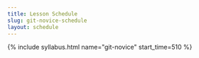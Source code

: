 ```yaml
---
title: Lesson Schedule
slug: git-novice-schedule
layout: schedule
---
```

{% include syllabus.html  name="git-novice" start_time=510 %}